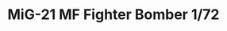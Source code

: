 ---
layout: product
title: "MiG-21 MF Fighter Bomber 1/72"
price: "2600" 
desc: "Maketa"
img_path: "/assets/img/70142.webp"
brand: "EDUARD"
available: true
special_offer: false
new: false
soon: false
cat: "010000"
subcat: "010400"
subsubcat: "00"
sifra: "70142"
popular: false
spec: false
---
